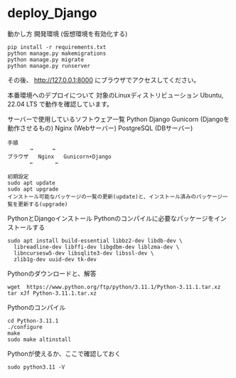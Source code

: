 # deploy_Django

動かし方 開発環境
(仮想環境を有効化する)

```
pip install -r requirements.txt
python manage.py makemigrations
python manage.py migrate
python manage.py runserver
```

その後、 http://127.0.0.1:8000 にブラウザでアクセスしてください。


本番環境へのデプロイについて
対象のLinuxディストリビューション
Ubuntu, 22.04 LTS で動作を確認しています。

サーバーで使用しているソフトウェア一覧
Python
Django
Gunicorn (Djangoを動作させるもの)
Nginx (Webサーバー)
PostgreSQL (DBサーバー)
```
手順
       →      →
ブラウザ   Nginx   Gunicorn+Django
       ←       ←
```

```
初期設定
sudo apt update
sudo apt upgrade
インストール可能なパッケージの一覧の更新(update)と、インストール済みのパッケージ一覧を更新する(upgrade)
```

PythonとDjangoインストール
Pythonのコンパイルに必要なパッケージをインストールする
```
sudo apt install build-essential libbz2-dev libdb-dev \
  libreadline-dev libffi-dev libgdbm-dev liblzma-dev \
  libncursesw5-dev libsqlite3-dev libssl-dev \
  zlib1g-dev uuid-dev tk-dev
```

Pythonのダウンロードと、解答
```
wget  https://www.python.org/ftp/python/3.11.1/Python-3.11.1.tar.xz
tar xJf Python-3.11.1.tar.xz
```

Pythonのコンパイル
```
cd Python-3.11.1
./configure
make
sudo make altinstall
```

Pythonが使えるか、ここで確認しておく
```
sudo python3.11 -V
```
